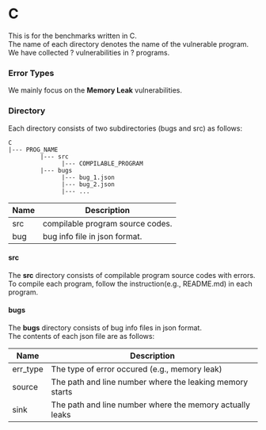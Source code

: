 C
========

This is for the benchmarks written in C.  
The name of each directory denotes the name of the vulnerable program.  
We have collected ? vulnerabilities in ? programs.

### Error Types

We mainly focus on the **Memory Leak** vulnerabilities.

### Directory

Each directory consists of two subdirectories (bugs and src) as follows:

```
C
|--- PROG_NAME
         |--- src 
               |--- COMPILABLE_PROGRAM
         |--- bugs
               |--- bug_1.json
               |--- bug_2.json
               |--- ...
```

Name | Description
---- | -----------
src  | compilable program source codes.
bug  | bug info file in json format.

#### src
The **src** directory consists of compilable program source codes with errors.  
To compile each program, follow the instruction(e.g., README.md) in each program.

#### bugs
The **bugs** directory consists of bug info files in json format.  
The contents of each json file are as follows:

Name      | Description
--------- | -----------
err_type  | The type of error occured (e.g., memory leak)
source    | The path and line number where the leaking memory starts
sink      | The path and line number where the memory actually leaks
